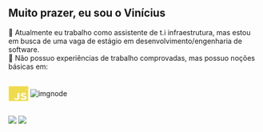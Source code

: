 ## Muito prazer, eu sou o Vinícius
📌 Atualmente eu trabalho como assistente de t.i infraestrutura, mas estou em busca de uma vaga de estágio em desenvolvimento/engenharia de software.<br>
📌 Não possuo experiências de trabalho comprovadas, mas possuo noções básicas em: 
<div style="display: inline_block"><br>
    <img align="center" alt="imgjs" height="30" width="40" src="https://raw.githubusercontent.com/devicons/devicon/master/icons/javascript/javascript-plain.svg">
    <img align="center" alt="imgnode" height="30" width="40" src="https://cdn.jsdelivr.net/gh/devicons/devicon@latest/icons/nodejs/nodejs-plain-wordmark.svg">
</div>

##

<div>  
    <a href="mailto:yuitisakaguti@gmail.com"><img src="https://img.shields.io/badge/-Gmail-%23333?style=for-the-badge&logo=gmail&logoColor=white" target="_blank"></a>
    <a href="https://www.linkedin.com/in/vinicius-sakaguti-7ab1b5309/" target="_blank"><img src="https://img.shields.io/badge/-LinkedIn-%230077B5?style=for-the-badge&logo=linkedin&logoColor=white" target="_blank"></a> 
</div>



